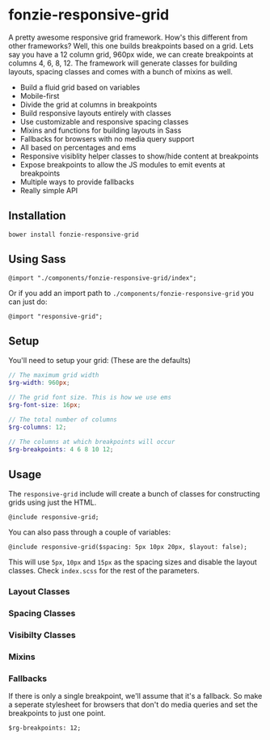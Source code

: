 # fonzie-responsive-grid

A pretty awesome responsive grid framework. How's this different from other frameworks? Well, this one builds
breakpoints based on a grid. Lets say you have a 12 column grid, 960px wide, we can create breakpoints at columns
4, 6, 8, 12. The framework will generate classes for building layouts, spacing classes and comes with a bunch
of mixins as well.

* Build a fluid grid based on variables
* Mobile-first
* Divide the grid at columns in breakpoints
* Build responsive layouts entirely with classes
* Use customizable and responsive spacing classes
* Mixins and functions for building layouts in Sass
* Fallbacks for browsers with no media query support
* All based on percentages and ems
* Responsive visiblity helper classes to show/hide content at breakpoints
* Expose breakpoints to allow the JS modules to emit events at breakpoints
* Multiple ways to provide fallbacks
* Really simple API

## Installation

```
bower install fonzie-responsive-grid
```

## Using Sass

```
@import "./components/fonzie-responsive-grid/index";
```

Or if you add an import path to `./components/fonzie-responsive-grid` you can just do:

```
@import "responsive-grid";
```

## Setup

You'll need to setup your grid: (These are the defaults)

```scss
// The maximum grid width
$rg-width: 960px;

// The grid font size. This is how we use ems
$rg-font-size: 16px;

// The total number of columns
$rg-columns: 12;

// The columns at which breakpoints will occur
$rg-breakpoints: 4 6 8 10 12;
```

## Usage

The `responsive-grid` include will create a bunch of classes for constructing
grids using just the HTML.

```
@include responsive-grid;
```

You can also pass through a couple of variables:

```
@include responsive-grid($spacing: 5px 10px 20px, $layout: false);
```

This will use `5px`, `10px` and `15px` as the spacing sizes and disable the layout classes. Check `index.scss` for the rest of the parameters.

### Layout Classes

### Spacing Classes

### Visibilty Classes

### Mixins

### Fallbacks

If there is only a single breakpoint, we'll assume that it's a fallback. So make a seperate
stylesheet for browsers that don't do media queries and set the breakpoints to just one point.

```
$rg-breakpoints: 12;
```